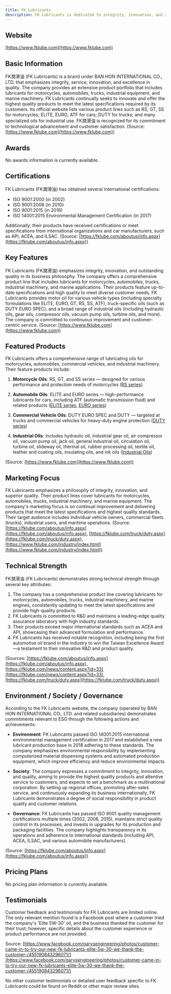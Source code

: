```yaml
---
title: FK Lubricants
description: FK Lubricants is dedicated to integrity, innovation, and superior quality, offering a wide range of lubricants for motorcycles, cars, trucks, industrial, and marine machinery.
---
```


## Website

[https://www.fklube.com](https://www.fklube.com)

## Basic Information

FK潤滑油 (FK Lubricants) is a brand under BAN HON INTERNATIONAL CO., LTD. that emphasizes integrity, service, innovation, and excellence in quality. The company provides an extensive product portfolio that includes lubricants for motorcycles, automobiles, trucks, industrial equipment, and marine machinery. FK Lubricants continually seeks to innovate and offer the highest quality products to meet the latest specifications required by its customers. Its official website lists various product lines such as RS, GT, SS for motorcycles; ELITE, EURO, ATF for cars; DUTY for trucks; and many specialized oils for industrial use. FK潤滑油 is recognized for its commitment to technological advancement and customer satisfaction.
(Source: [https://www.fklube.com](https://www.fklube.com))

## Awards

No awards information is currently available.

## Certifications

FK Lubricants (FK潤滑油) has obtained several international certifications:
- ISO 9001:2000 (in 2002)
- ISO 9001:2008 (in 2010)
- ISO 9001:2015 (in 2016)
- ISO 14001:2015 Environmental Management Certification (in 2017)

Additionally, their products have received certifications or meet specifications from international organizations and car manufacturers, such as API, ACEA, and ILSAC.
(Source: [https://fklube.com/aboutus/info.aspx](https://fklube.com/aboutus/info.aspx))

## Key Features

FK Lubricants (FK潤滑油) emphasizes integrity, innovation, and outstanding quality in its business philosophy. The company offers a comprehensive product line that includes lubricants for motorcycles, automobiles, trucks, industrial machinery, and marine applications. Their products feature up-to-date specifications and high quality to meet diverse customer needs. FK Lubricants provides motor oil for various vehicle types (including specialty formulations like ELITE, EURO, GT, RS, SS, ATF), truck-specific oils (such as DUTY EURO SPEC), and a broad range of industrial oils (including hydraulic oils, gear oils, compressor oils, vacuum pump oils, turbine oils, and more). The company is committed to continuous improvement and customer-centric service.
(Source: [https://www.fklube.com](https://www.fklube.com))

## Featured Products

FK Lubricants offers a comprehensive range of lubricating oils for motorcycles, automobiles, commercial vehicles, and industrial machinery. Their feature products include:

1. **Motorcycle Oils**: RS, GT, and SS series — designed for various performance and protection needs of motorcycles
([RS series](https://www.fklube.com/motorcycle/rs.aspx))

2. **Automobile Oils**: ELITE and EURO series — high-performance lubricants for cars, including ATF (automatic transmission fluid) and related products
([ELITE series](https://www.fklube.com/car/elite.aspx), [EURO series](https://www.fklube.com/car/euro.aspx))

3. **Commercial Vehicle Oils**: DUTY EURO SPEC and DUTY — targeted at trucks and commercial vehicles for heavy-duty engine protection
([DUTY series](https://www.fklube.com/truck/duty.aspx))

4. **Industrial Oils**: Includes hydraulic oil, industrial gear oil, air compressor oil, vacuum pump oil, jack oil, general industrial oil, circulation oil, turbine oil, slideway oil, thermal oil, rubber processing oil, textile oil, leather and coating oils, insulating oils, and ink oils
([Industrial Oils](https://www.fklube.com/industry/index.html))

(Source: [https://www.fklube.com](https://www.fklube.com))

## Marketing Focus

FK Lubricants emphasizes a philosophy of integrity, innovation, and superior quality. Their product lines cover lubricants for motorcycles, automobiles, trucks, industrial machinery, and marine equipment. The company's marketing focus is on continual improvement and delivering products that meet the latest specifications and highest quality standards. Their target audience includes individual vehicle owners, commercial fleets (trucks), industrial users, and maritime operations.
(Source: [https://fklube.com/aboutus/info.aspx](https://fklube.com/aboutus/info.aspx), [https://fklube.com/truck/duty.aspx](https://fklube.com/truck/duty.aspx), [https://www.fklube.com/industry/index.html](https://www.fklube.com/industry/index.html))

## Technical Strength

FK潤滑油 (FK Lubricants) demonstrates strong technical strength through several key attributes:

1. The company has a comprehensive product line covering lubricants for motorcycles, automobiles, trucks, industrial machinery, and marine engines, consistently updating to meet the latest specifications and provide high-quality products.
2. FK Lubricants is committed to R&D and maintains a leading-edge quality assurance laboratory with high industry standards.
3. Their products exceed major international standards such as ACEA and API, showcasing their advanced formulation and performance.
4. FK Lubricants has received notable recognition, including being the first automotive oil brand in the industry to win the Taiwan Excellence Award—a testament to their innovative R&D and product quality.

(Sources: [https://fklube.com/aboutus/info.aspx](https://fklube.com/aboutus/info.aspx), [https://fklube.com/news/content.aspx?id=33](https://fklube.com/news/content.aspx?id=33), [https://fklube.com/truck/duty.aspx](https://fklube.com/truck/duty.aspx))

## Environment / Society / Governance

According to the FK Lubricants website, the company (operated by BAN HON INTERNATIONAL CO., LTD. and related subsidiaries) demonstrates commitments relevant to ESG through the following actions and achievements:

- **Environment**: FK Lubricants passed ISO 14001:2015 international environmental management certification in 2017 and established a new lubricant production base in 2018 adhering to these standards. The company emphasizes environmental responsibility by implementing computerized material dispensing systems and automated production equipment, which improve efficiency and reduce environmental impacts.

- **Society**: The company expresses a commitment to integrity, innovation, and quality, aiming to provide the highest quality products and attentive service to customers, and expects to set a benchmark as a multinational corporation. By setting up regional offices, promoting after-sales service, and continuously expanding its business internationally, FK Lubricants demonstrates a degree of social responsibility in product quality and customer relations.

- **Governance**: FK Lubricants has passed ISO 9001 quality management certifications multiple times (2002, 2008, 2015), maintains strict quality control in its processes, and invests in upgrades for its production and packaging facilities. The company highlights transparency in its operations and adherence to international standards (including API, ACEA, ILSAC, and various automobile manufacturers).

(Source: [https://fklube.com/aboutus/info.aspx](https://fklube.com/aboutus/info.aspx))

## Pricing Plans

No pricing plan information is currently available.

## Testimonials

Customer feedback and testimonials for FK Lubricants are limited online. The only relevant mention found is a Facebook post where a customer tried the company's 'Elite 5W-30' oil, and the business thanked the customer for their trust; however, specific details about the customer experience or product performance are not provided.

Source: [https://www.facebook.com/garysengineering/photos/customer-came-in-to-try-our-new-fk-lubricants-elite-5w-30-we-thank-the-customer-/455190843296071/](https://www.facebook.com/garysengineering/photos/customer-came-in-to-try-our-new-fk-lubricants-elite-5w-30-we-thank-the-customer-/455190843296071/)

No other customer testimonials or detailed user feedback specific to FK Lubricants could be found on Reddit or other major review sites.